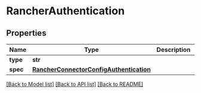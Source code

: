 # RancherAuthentication

## Properties
Name | Type | Description | Notes
------------ | ------------- | ------------- | -------------
**type** | **str** |  | 
**spec** | [**RancherConnectorConfigAuthentication**](RancherConnectorConfigAuthentication.md) |  | [optional] 

[[Back to Model list]](../README.md#documentation-for-models) [[Back to API list]](../README.md#documentation-for-api-endpoints) [[Back to README]](../README.md)

